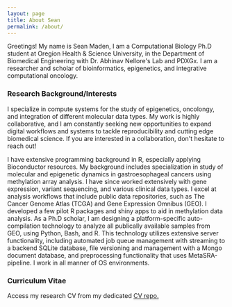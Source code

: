 ```yaml
---
layout: page
title: About Sean
permalink: /about/
---
```


Greetings! My name is Sean Maden, I am a Computational Biology Ph.D student at Oregion Health & Science University, in the Department of Biomedical Engineering with Dr. Abhinav Nellore's Lab and PDXGx. I am a researcher and scholar of bioinformatics, epigenetics, and integrative computational oncology.

### Research Background/Interests

I specialize in compute systems for the study of epigenetics, oncolongy, and integration of different molecular data types. My work is highly collaborative, and I am constantly seeking new opportunities to expand digital workflows and systems to tackle reproducibility and cutting edge biomedical science. If you are interested in a collaboration, don't hesitate to reach out!

I have extensive programming background in R, especially applying Bioconductor resources. My background includes specialization in study of molecular and epigenetic dynamics in gastroesophageal cancers using methylation array analysis. I have since worked extensively with gene expression, variant sequencing, and various clinical data types. I excel at analysis workflows that include public data repositories, such as The Cancer Genome Atlas (TCGA) and Gene Expression Omnibus (GEO). I developed a few pilot R packages and shiny apps to aid in methylation data analysis. As a Ph.D scholar, I am designing a platform-specific auto-compilation technology to analyze all publically available samples from GEO, using Python, Bash, and R. This technology utilizes extensive server functionality, including automated job queue management with streaming to a backend SQLite database, file versioning and management with a Mongo document database, and preprocessing functionality that uses MetaSRA-pipeline. I work in all manner of OS environments.

### Curriculum Vitae
Access my research CV from my dedicated [CV repo.](https://github.com/metamaden/CV_repo)

